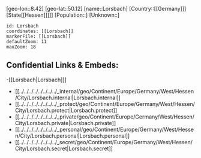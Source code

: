 ﻿---
location: [50.12,8.42]
mapzoom: [7,12] 
mapmarker: city 
type: City
tags:
- geo/City


SpocWebEntityId: 32098
isDeleted: false
confidential: public

---
[geo-lon::8.42]
[geo-lat::50.12]
[name::Lorsbach]
[Country::[[Germany]]]
[State[[Hessen]]]]]
[Population::]
[Unknown::]


```leaflet
id: Lorsbach
coordinates: [[Lorsbach]]
markerFile: [[Lorsbach]]
defaultZoom: 11 
maxZoom: 18
```


## Confidential Links & Embeds: 
-[[Lorsbach|Lorsbach]]] 
- [[../../../../../../../../_internal/geo/Continent/Europe/Germany/West/Hessen/City/Lorsbach.internal|Lorsbach.internal]] 
- [[../../../../../../../../_protect/geo/Continent/Europe/Germany/West/Hessen/City/Lorsbach.protect|Lorsbach.protect]] 
- [[../../../../../../../../_private/geo/Continent/Europe/Germany/West/Hessen/City/Lorsbach.private|Lorsbach.private]] 
- [[../../../../../../../../_personal/geo/Continent/Europe/Germany/West/Hessen/City/Lorsbach.personal|Lorsbach.personal]] 
- [[../../../../../../../../_secret/geo/Continent/Europe/Germany/West/Hessen/City/Lorsbach.secret|Lorsbach.secret]] 
